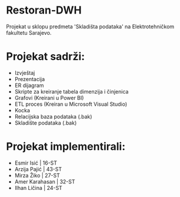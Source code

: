# Restoran-DWH
Projekat u sklopu predmeta 'Skladišta podataka' na Elektrotehničkom fakultetu Sarajevo.
# Projekat sadrži:
* Izvještaj
* Prezentacija
* ER dijagram
* Skripte za kreiranje tabela dimenzija i činjenica
* Grafovi (Kreirani u Power BI)
* ETL proces (Kreiran u Microsoft Visual Studio)
* Kocka
* Relacijska baza podataka (.bak)
* Skladište podataka (.bak)
# Projekat implementirali:
* Esmir Isić | 16-ST
* Arzija Pajić | 43-ST
* Mirza Žiko | 27-ST
* Amer Karahasan | 32-ST
* Ilhan Ličina | 24-ST
